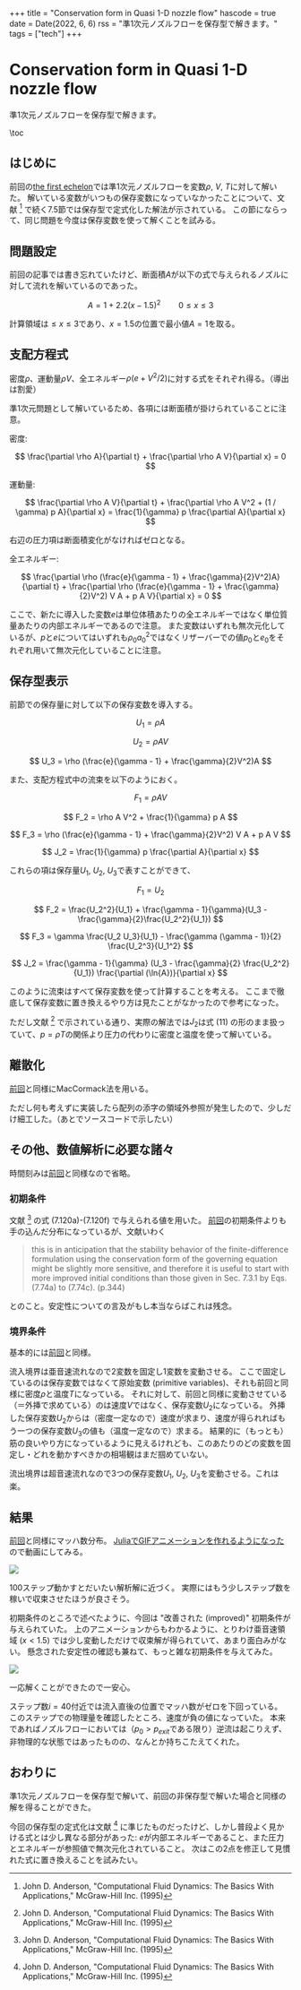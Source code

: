 +++
title = "Conservation form in Quasi 1-D nozzle flow"
hascode = true
date = Date(2022, 6, 6)
rss = "準1次元ノズルフローを保存型で解きます。"
tags = ["tech"]
+++

# Conservation form in Quasi 1-D nozzle flow

準1次元ノズルフローを保存型で解きます。

\toc

## はじめに

前回の[the first echelon](/pages/018_quasi1d-nozzle-flow1/)では準1次元ノズルフローを変数$\rho$, $V$, $T$に対して解いた。
解いている変数がいつもの保存変数になっていなかったことについて、文献 [^1] で続く7.5節では保存型で定式化した解法が示されている。
この節にならって、同じ問題を今度は保存変数を使って解くことを試みる。

## 問題設定

前回の記事では書き忘れていたけど、断面積$A$が以下の式で与えられるノズルに対して流れを解いているのであった。

$$
A = 1 + 2.2(x-1.5)^2 \qquad 0 \leq x \leq 3
$$

計算領域は$\leq x \leq 3$であり、$x = 1.5$の位置で最小値$A=1$を取る。

## 支配方程式

密度$\rho$、運動量$\rho V$、全エネルギー$\rho (e + V^2 / 2)$に対する式をそれぞれ得る。（導出は割愛）

準1次元問題として解いているため、各項には断面積が掛けられていることに注意。

密度:

$$
\frac{\partial \rho A}{\partial t} + \frac{\partial \rho A V}{\partial x} = 0
$$

運動量:

$$
\frac{\partial \rho A V}{\partial t} + \frac{\partial \rho A V^2 + (1 / \gamma) p A}{\partial x} = \frac{1}{\gamma} p \frac{\partial A}{\partial x}
$$

右辺の圧力項は断面積変化がなければゼロとなる。

全エネルギー:

$$
\frac{\partial \rho (\frac{e}{\gamma - 1} + \frac{\gamma}{2}V^2)A}{\partial t} + \frac{\partial \rho (\frac{e}{\gamma - 1} + \frac{\gamma}{2}V^2) V A + p A V}{\partial x} = 0
$$

ここで、新たに導入した変数$e$は単位体積あたりの全エネルギーではなく単位質量あたりの内部エネルギーであるので注意。
また変数はいずれも無次元化しているが、$p$と$e$についてはいずれも$\rho_0 a_0^2$ではなくリザーバーでの値$p_0$と$e_0$をそれぞれ用いて無次元化していることに注意。

## 保存型表示

前節での保存量に対して以下の保存変数を導入する。

$$
U_1 = \rho A
$$

$$
U_2 = \rho A V
$$

$$
U_3 = \rho (\frac{e}{\gamma - 1} + \frac{\gamma}{2}V^2)A
$$

また、支配方程式中の流束を以下のようにおく。

$$
F_1 = \rho A V
$$

$$
F_2 = \rho A V^2 + \frac{1}{\gamma} p A
$$

$$
F_3 = \rho (\frac{e}{\gamma - 1} + \frac{\gamma}{2}V^2) V A + p A V
$$

$$
J_2 = \frac{1}{\gamma} p \frac{\partial A}{\partial x}
$$

これらの項は保存量$U_1$, $U_2$, $U_3$で表すことができて、

$$
F_1 = U_2
$$

$$
F_2 = \frac{U_2^2}{U_1} + \frac{\gamma - 1}{\gamma}(U_3 - \frac{\gamma}{2}\frac{U_2^2}{U_1})
$$

$$
F_3 = \gamma \frac{U_2 U_3}{U_1} - \frac{\gamma (\gamma - 1)}{2} \frac{U_2^3}{U_1^2}
$$

$$
J_2 = \frac{\gamma - 1}{\gamma} (U_3 - \frac{\gamma}{2} \frac{U_2^2}{U_1}) \frac{\partial (\ln{A})}{\partial x}
$$

このように流束はすべて保存変数を使って計算することを考える。
ここまで徹底して保存変数に置き換えるやり方は見たことがなかったので参考になった。

ただし文献 [^1] で示されている通り、実際の解法では$J_2$は式 (11) の形のまま扱っていて、$p = \rho T$の関係より圧力の代わりに密度と温度を使って解いている。


## 離散化

[前回](/pages/018_quasi1d-nozzle-flow1/)と同様にMacCormack法を用いる。

ただし何も考えずに実装したら配列の添字の領域外参照が発生したので、少しだけ細工した。（あとでソースコードで示したい）

## その他、数値解析に必要な諸々

時間刻みは[前回](/pages/018_quasi1d-nozzle-flow1/)と同様なので省略。

### 初期条件

文献 [^1] の式 (7.120a)-(7.120f) で与えられる値を用いた。
[前回](/pages/018_quasi1d-nozzle-flow1/)の初期条件よりも手の込んだ分布になっているが、文献いわく

> this is in anticipation that the stability behavior of the finite-difference formulation using the conservation form of the governing equation might be slightly more sensitive, and therefore it is useful to start with more improved initial conditions than those given in Sec. 7.3.1 by Eqs. (7.74a) to (7.74c). (p.344)

とのこと。安定性についての言及がもし本当ならばこれは残念。

### 境界条件

基本的には[前回](/pages/018_quasi1d-nozzle-flow1/)と同様。

流入境界は亜音速流れなので2変数を固定し1変数を変動させる。
ここで固定しているのは保存変数ではなくて原始変数 (primitive variables)、それも前回と同様に密度$\rho$と温度$T$になっている。
それに対して、前回と同様に変動させている（＝外挿で求めている）のは速度$V$ではなく、保存変数$U_2$になっている。
外挿した保存変数$U_2$からは（密度一定なので）速度が求まり、速度が得られればもう一つの保存変数$U_3$の値も（温度一定なので）求まる。
結果的に（もっとも）筋の良いやり方になっているように見えるけれども、このあたりのどの変数を固定し・どれを動かすべきかの相場観はまだ掴めていない。

流出境界は超音速流れなので3つの保存変数$U_1$, $U_2$, $U_3$を変動させる。これは楽。


## 結果

[前回](/pages/018_quasi1d-nozzle-flow1/)と同様にマッハ数分布。
[JuliaでGIFアニメーションを作れるようになった](/pages/019_gif-animation-by-Julia/)ので動画にしてみる。

![](/pages/img/20220606083803.gif)

100ステップ動かすとだいたい解析解に近づく。
実際にはもう少しステップ数を稼いで収束させたほうが良さそう。

初期条件のところで述べたように、今回は "改善された (improved)" 初期条件が与えられていた。
上のアニメーションからもわかるように、とりわけ亜音速領域 ($x < 1.5$) では少し変動しただけで収束解が得られていて、あまり面白みがない。
懸念された安定性の確認も兼ねて、もっと雑な初期条件を与えてみた。

![](/pages/img/20220606083806.gif)

一応解くことができたので一安心。

ステップ数$i=40$付近では流入直後の位置でマッハ数がゼロを下回っている。
このステップでの物理量を確認したところ、速度が負の値になっていた。
本来であればノズルフローにおいては（$p_0 \gt p_{exit}$である限り）逆流は起こりえず、非物理的な状態ではあったものの、なんとか持ちこたえてくれた。


## おわりに

準1次元ノズルフローを保存型で解いて、前回の非保存型で解いた場合と同様の解を得ることができた。

今回の保存型の定式化は文献 [^1] に準じたものだったけど、しかし普段よく見かける式とは少し異なる部分があった: $e$が内部エネルギーであること、また圧力とエネルギーが参照値で無次元化されていること。
次はこの2点を修正して見慣れた式に置き換えることを試みたい。

[^1]: John D. Anderson, "Computational Fluid Dynamics: The Basics With Applications," McGraw-Hill Inc. (1995)

